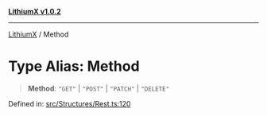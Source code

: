 [**LithiumX v1.0.2**](../README.md)

***

[LithiumX](../globals.md) / Method

# Type Alias: Method

> **Method**: `"GET"` \| `"POST"` \| `"PATCH"` \| `"DELETE"`

Defined in: [src/Structures/Rest.ts:120](https://github.com/anantix-network/LithiumX/blob/791eed01fbe9f7030525ce976bc687f47cb06e89/src/Structures/Rest.ts#L120)
